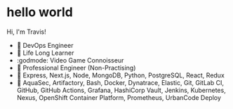 # hello world
Hi, I'm Travis!
- 🔨 DevOps Engineer
- 🏫 Life Long Learner
- :godmode: Video Game Connoisseur 
- 👷 Professional Engineer (Non-Practising)
- 📜 Express, Next.js, Node, MongoDB, Python, PostgreSQL, React, Redux
- :abacus: AquaSec, Artifactory, Bash, Docker, Dynatrace, Elastic, Git, GitLab CI, GitHub, GitHub Actions, Grafana, HashiCorp Vault, Jenkins, Kubernetes, Nexus, OpenShift Container Platform, Prometheus, UrbanCode Deploy

<!---
- 💞️ I’m looking to collaborate on ...
- 📫 How to reach me ...


traviscancode604/traviscancode604 is a ✨ special ✨ repository because its `README.md` (this file) appears on your GitHub profile.
You can click the Preview link to take a look at your changes.
--->

